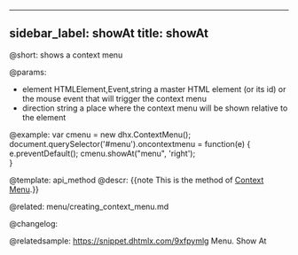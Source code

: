 
---
sidebar_label: showAt
title: showAt
---          

@short: shows a context menu


@params:
- element 			HTMLElement,Event,string		 	a master HTML element (or its id) or the mouse event that will trigger the context menu
- direction 		string								a place where the context menu will be shown relative to the element



@example:
var cmenu = new dhx.ContextMenu();
document.querySelector('#menu').oncontextmenu = function(e) {
    e.preventDefault();
    cmenu.showAt("menu", 'right');    
}


@template: api_method
@descr:
{{note This is the method of [Context Menu](menu/creating_context_menu.md).}}

@related:
menu/creating_context_menu.md


@changelog:


@relatedsample: https://snippet.dhtmlx.com/9xfpymlg	Menu. Show At